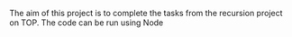 The aim of this project is to complete the tasks from the recursion project on TOP.
The code can be run using Node